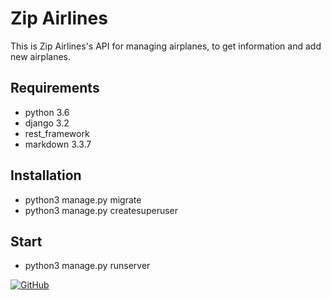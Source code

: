 # Zip Airlines

This is Zip Airlines's API for managing airplanes, to get information and add new airplanes.

## Requirements

- python 3.6
- django 3.2
- rest_framework
- markdown 3.3.7 

## Installation

- python3 manage.py migrate
- python3 manage.py createsuperuser

## Start
- python3 manage.py runserver

[![GitHub](https://github.githubassets.com/favicons/favicon.png)](https://github.com/hichlist/zip_airlines)

